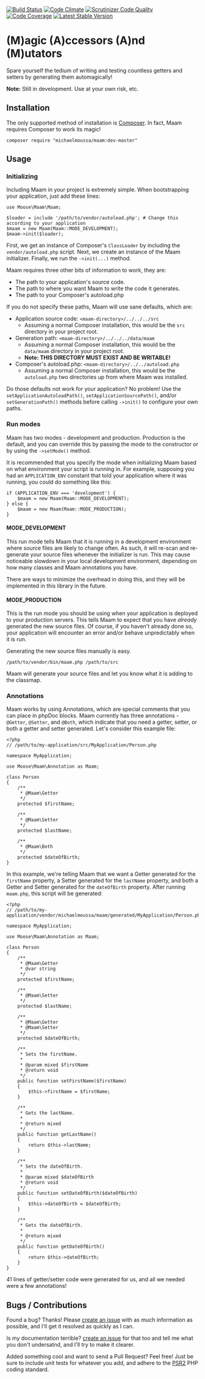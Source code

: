 [![Build Status](https://travis-ci.org/michaelmoussa/maam.svg?branch=master)](https://travis-ci.org/michaelmoussa/maam)
[![Code Climate](https://codeclimate.com/github/michaelmoussa/maam.png)](https://codeclimate.com/github/michaelmoussa/maam)
[![Scrutinizer Code Quality](https://scrutinizer-ci.com/g/michaelmoussa/maam/badges/quality-score.png?b=master)](https://scrutinizer-ci.com/g/michaelmoussa/maam/?branch=master)
[![Code Coverage](https://scrutinizer-ci.com/g/michaelmoussa/maam/badges/coverage.png?b=master)](https://scrutinizer-ci.com/g/michaelmoussa/maam/?branch=master)
[![Latest Stable Version](https://poser.pugx.org/michaelmoussa/maam/v/stable.png)](https://packagist.org/packages/michaelmoussa/maam)

# (M)agic (A)ccessors (A)nd (M)utators

Spare yourself the tedium of writing and testing countless getters and setters by generating them automagically!

**Note:** Still in development. Use at your own risk, etc.

## Installation

The only supported method of installation is [Composer](https://getcomposer.org/). In fact, Maam requires Composer to
work its magic!

`composer require "michaelmoussa/maam:dev-master"`

## Usage

### Initializing

Including Maam in your project is extremely simple. When bootstrapping your application, just add these lines:

```
use Moose\Maam\Maam;

$loader = include '/path/to/vendor/autoload.php'; # Change this according to your application
$maam = new Maam(Maam::MODE_DEVELOPMENT);
$maam->init($loader);
```

First, we get an instance of Composer's `ClassLoader` by including the `vendor/autoload.php` script. Next, we create
an instance of the Maam initializer. Finally, we run the `->init(...)` method.

Maam requires three other bits of information to work, they are:

* The path to your application's source code.
* The path to where you want Maam to write the code it generates.
* The path to your Composer's autoload.php

If you do not specify these paths, Maam will use sane defaults, which are:

* Application source code: `<maam-directory>/../../../src`
  * Assuming a normal Composer installation, this would be the `src` directory in your project root.
* Generation path: `<maam-directory>/../../../data/maam`
  * Assuming a normal Composer installation, this would be the `data/maam` directory in your project root.
  * **Note: THIS DIRECTORY MUST EXIST AND BE WRITABLE!**
* Composer's autoload.php: `<maam-directory>/../../autoload.php`
  * Assuming a normal Composer installation, this would be the `autoload.php` two directories up from where Maam was installed.
  
Do those defaults not work for your application? No problem! Use the `setApplicationAutoloadPath()`, `setApplicationSourcePath()`, and/or `setGenerationPath()` methods before calling `->init()` to configure your own paths.

### Run modes

Maam has two modes - development and production. Production is the default, and you can override this by passing the mode to the constructor or by using the `->setMode()` method.

It is recommended that you specify the mode when initializing Maam based on what environment your script is running in. For example, supposing you had an `APPLICATION_ENV` constant that told your application where it was running, you could do something like this:

```
if (APPLICATION_ENV === 'development') {
    $maam = new Maam(Maam::MODE_DEVELOPMENT);
} else {
    $maam = new Maam(Maam::MODE_PRODUCTION);
}
```

#### MODE_DEVELOPMENT

This run mode tells Maam that it is running in a development environment where source files are likely to change
often. As such, it will re-scan and re-generate your source files whenever the initializer is run. This may
cause noticeable slowdown in your local development environment, depending on how many classes and Maam annotations
you have.

There are ways to minimize the overhead in doing this, and they will be implemented in this library in the future.

#### MODE_PRODUCTION

This is the run mode you should be using when your application is deployed to your production servers. This tells
Maam to expect that you have *already* generated the new source files. Of course, if you haven't already done so,
your application will encounter an error and/or behave unpredictably when it is run.

Generating the new source files manually is easy.

`/path/to/vendor/bin/maam.php /path/to/src`

Maam will generate your source files and let you know what it is adding to the classmap.

### Annotations

Maam works by using Annotations, which are special comments that you can place in phpDoc blocks. Maam currently has
three annotations - `@Getter`, `@Setter`, and `@Both`, which indicate that you need a getter, setter, or both a getter and setter generated. Let's consider this example file:

```
<?php
// /path/to/my-application/src/MyApplication/Person.php

namespace MyApplication;

use Moose\Maam\Annotation as Maam;

class Person
{
    /**
     * @Maam\Getter
     */
    protected $firstName;

    /**
     * @Maam\Setter
     */
    protected $lastName;

    /**
     * @Maam\Both
     */
    protected $dateOfBirth;
}
```

In this example, we're telling Maam that we want a Getter generated for the `firstName` property, a Setter generated
for the `lastName` property, and both a Getter and Setter generated for the `dateOfBirth` property. After running
`maam.php`, this script will be generated:

```
<?php
// /path/to/my-application/vendor/michaelmoussa/maam/generated/MyApplication/Person.php

namespace MyApplication;

use Moose\Maam\Annotation as Maam;

class Person
{
    /**
     * @Maam\Getter
     * @var string
     */
    protected $firstName;

    /**
     * @Maam\Setter
     */
    protected $lastName;

    /**
     * @Maam\Getter
     * @Maam\Setter
     */
    protected $dateOfBirth;

    /**
     * Sets the firstName.
     *
     * @param mixed $firstName
     * @return void
     */
    public function setFirstName($firstName)
    {
        $this->firstName = $firstName;
    }

    /**
     * Gets the lastName.
     *
     * @return mixed
     */
    public function getLastName()
    {
        return $this->lastName;
    }

    /**
     * Sets the dateOfBirth.
     *
     * @param mixed $dateOfBirth
     * @return void
     */
    public function setDateOfBirth($dateOfBirth)
    {
        $this->dateOfBirth = $dateOfBirth;
    }

    /**
     * Gets the dateOfBirth.
     *
     * @return mixed
     */
    public function getDateOfBirth()
    {
        return $this->dateOfBirth;
    }
}
```

41 lines of getter/setter code were generated for us, and all we needed were a few annotations!

## Bugs / Contributions

Found a bug? Thanks! Please [create an issue](https://github.com/michaelmoussa/maam/issues/new) with as much
information as possible, and I'll get it resolved as quickly as I can.

Is my documentation terrible? [create an issue](https://github.com/michaelmoussa/maam/issues/new) for that too and
tell me what you don't undersatnd, and I'll try to make it clearer.

Added something cool and want to send a Pull Request? Feel free! Just be sure to include unit tests for whatever
you add, and adhere to the [PSR2](https://github.com/php-fig/fig-standards/blob/master/accepted/PSR-2-coding-style-guide.md)
PHP coding standard.
